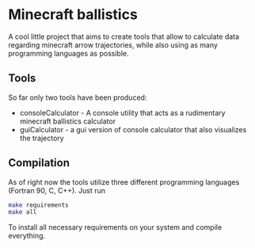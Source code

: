 # Minecraft ballistics

A cool little project that aims to create tools that allow to calculate data regarding minecraft arrow trajectories, while also using as many programming languages as possible.

## Tools

So far only two tools have been produced:

- consoleCalculator - A console utility that acts as a rudimentary minecraft ballistics calculator
- guiCalculator - a gui version of console calculator that also visualizes the trajectory

## Compilation

As of right now the tools utilize three different programming languages (Fortran 90, C, C++).
Just run

```sh
make requirements
make all
```

To install all necessary requirements on your system and compile everything.

